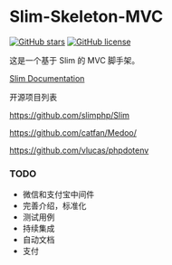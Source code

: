 # Slim-Skeleton-MVC

[![GitHub stars](https://img.shields.io/github/stars/dolphin836/Slim-Skeleton-MVC.svg?style=plastic)](https://github.com/dolphin836/Slim-Skeleton-MVC/stargazers)
[![GitHub license](https://img.shields.io/badge/license-MIT-blue.svg?style=plastic)](https://raw.githubusercontent.com/dolphin836/Slim-Skeleton-MVC/master/LICENSE.md)

这是一个基于 Slim 的 MVC 脚手架。

[Slim Documentation](https://www.slimframework.com/docs/start/installation.html)

开源项目列表

https://github.com/slimphp/Slim

https://github.com/catfan/Medoo/

https://github.com/vlucas/phpdotenv

### TODO

- 微信和支付宝中间件
- 完善介绍，标准化
- 测试用例
- 持续集成
- 自动文档
- 支付

